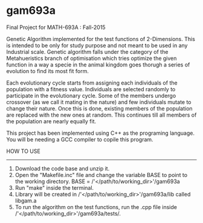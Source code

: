 # gam693a
Final Project for MATH-693A : Fall-2015

Genetic Algorithm implemented for the test functions of 2-Dimensions. This is intended to be only for study purpose and not meant to be used in any Industrial scale. Genetic algorithm falls under the category of the Metahueristics branch of optimisation which tries optimize the given function in a way a specie in the animal kingdom goes thorugh a series of evolution to find its most fit form.

Each evolutionary cycle starts from assigning each individuals of the population with a fitness value. Individuals are selected randomly to participate in the evolutionary cycle. Some of the members undergo crossover (as we call it mating in the nature) and few individuals mutate to change their nature. Once this is done, existing members of the population are replaced with the new ones at random. This continues till all members of the population are nearly equally fit.

This project has been implemented using C++ as the programing language. You will be needing a GCC compiler to copile this program.


HOW TO USE
**********

1. Download the code base and unzip it.
2. Open the "Makefile.inc" file and change the variable BASE to point to the working directory.
        BASE = /'</path/to/working_dir>'/gam693a  
3. Run "make" inside the terminal.
4. Library will be created in /'</path/to/working_dir>'/gam693a/lib called libgam.a
5. To run the algorithm on the test functions, run the .cpp file inside /'</path/to/working_dir>'/gam693a/tests/.


